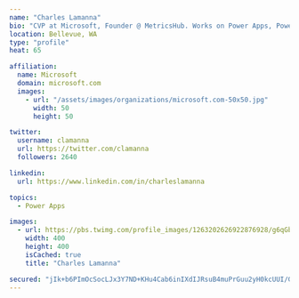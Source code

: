 ```yaml
---
name: "Charles Lamanna"
bio: "CVP at Microsoft, Founder @ MetricsHub. Works on Power Apps, Power Automate, Power Virtual Agent, Common Data Service and Dynamics 365."
location: Bellevue, WA
type: "profile"
heat: 65

affiliation:
  name: Microsoft
  domain: microsoft.com
  images:
    - url: "/assets/images/organizations/microsoft.com-50x50.jpg"
      width: 50
      height: 50

twitter:
  username: clamanna
  url: https://twitter.com/clamanna
  followers: 2640

linkedin:
  url: https://www.linkedin.com/in/charleslamanna

topics:
  - Power Apps

images:
  - url: https://pbs.twimg.com/profile_images/1263202626922876928/g6qGbHZ-_400x400.jpg
    width: 400
    height: 400
    isCached: true
    title: "Charles Lamanna"

secured: "jIk+b6PImOcSocLJx3Y7ND+KHu4Cab6inIXdIJRsuB4muPrGuu2yH0kcUUI/Gc+vx0T8jUYnFMTPghX5lAu2kl0VLWoqUeW6MwHinw5lQ7NYd59LL18+gez9wxWAJy2T3N4Y5AeFJL7L0DarN7YQtiHOLkyGPxAfD4dO5XP4VhjxPeEqEf48ViFX6ldx5KJoKwv7Gj5KUho75efqUsezUpTWs/iAIg9SfGHCtLcGfahOIQRTyxGe+/uHDbjOM6r42t7FKD0ie+6Ud3aEdh6VeQrx+W51266PmpVIzMTftsMIr1F0aP5RiD1pUrL/QjsEbskemItiU0tsfmb6I7ojEDLwtpRbOsSz06eE0m2QzqbPVyCWpqN8POvK+qzvNhs6mHPcsK4wnqFpIm3VFEVLCfo9jl6Hx/wQb0QCh7gVYkk=;kQB3L377Y64+rDPuvuc1lw=="
---
```


